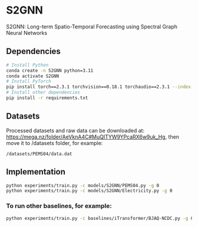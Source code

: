 # S2GNN
S2GNN: Long-term Spatio-Temporal Forecasting using Spectral Graph Neural Networks

## Dependencies
```bash
# Install Python
conda create -n S2GNN python=3.11
conda activate S2GNN
# Install PyTorch
pip install torch==2.3.1 torchvision==0.18.1 torchaudio==2.3.1 --index-url https://download.pytorch.org/whl/cu121
# Install other dependencies
pip install -r requirements.txt
```
## Datasets
Processed datasets and raw data can be downloaded at: https://mega.nz/folder/AeVknA4C#MuQITYW9YPcaRX6w9uk_Hg, then move it to /datasets folder, for example:
```
/datasets/PEMS04/data.dat
```

## Implementation
```bash
python experiments/train.py -c models/S2GNN/PEMS04.py -g 0
python experiments/train.py -c models/S2GNN/Electricity.py -g 0
```
### To run other baselines, for example: 
```bash
python experiments/train.py -c baselines/iTransformer/BJAQ-NCDC.py -g 0
```